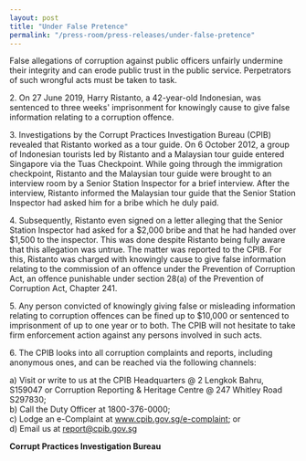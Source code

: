```yaml
---
layout: post
title: "Under False Pretence"
permalink: "/press-room/press-releases/under-false-pretence"
---
```

False allegations of corruption against public officers unfairly undermine their integrity and can erode public trust in the public service. Perpetrators of such wrongful acts must be taken to task.

2\.          On 27 June 2019, Harry Ristanto, a 42-year-old Indonesian, was sentenced to three weeks' imprisonment for knowingly cause to give false information relating to a corruption offence.

3\.          Investigations by the Corrupt Practices Investigation Bureau (CPIB) revealed that Ristanto worked as a tour guide. On 6 October 2012, a group of Indonesian tourists led by Ristanto and a Malaysian tour guide entered Singapore via the Tuas Checkpoint. While going through the immigration checkpoint, Ristanto and the Malaysian tour guide were brought to an interview room by a Senior Station Inspector for a brief interview. After the interview, Ristanto informed the Malaysian tour guide that the Senior Station Inspector had asked him for a bribe which he duly paid. 

4\.          Subsequently, Ristanto even signed on a letter alleging that the Senior Station Inspector had asked for a $2,000 bribe and that he had handed over $1,500 to the inspector. This was done despite Ristanto being fully aware that this allegation was untrue. The matter was reported to the CPIB. For this, Ristanto was charged with knowingly cause to give false information relating to the commission of an offence under the Prevention of Corruption Act, an offence punishable under section 28(a) of the Prevention of Corruption Act, Chapter 241.

5\.          Any person convicted of knowingly giving false or misleading information relating to corruption offences can be fined up to $10,000 or sentenced to imprisonment of up to one year or to both. The CPIB will not hesitate to take firm enforcement action against any persons involved in such acts.

6\.         The CPIB looks into all corruption complaints and reports, including anonymous ones, and can be reached via the following channels:

a) Visit or write to us at the CPIB Headquarters @ 2 Lengkok Bahru, S159047 or Corruption Reporting & Heritage Centre @ 247 Whitley Road S297830;<br />
b) Call the Duty Officer at 1800-376-0000;<br />
c) Lodge an e-Complaint at <a href="https://www.cpib.gov.sg/e-complaint"><span style="color: #0066cc;">www.cpib.gov.sg/e-complaint</span></a>; or<br />
d) Email us at <a class="spamspan" href="mailto:report@cpib.gov.sg">report@cpib.gov.sg</a>

**Corrupt Practices Investigation Bureau**
